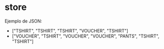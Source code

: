 # store

Ejemplo de JSON:
* ["TSHIRT", "TSHIRT", "TSHIRT", "VOUCHER", "TSHIRT"]
* ["VOUCHER", "TSHIRT", "VOUCHER", "VOUCHER", "PANTS", "TSHIRT", "TSHIRT"]
